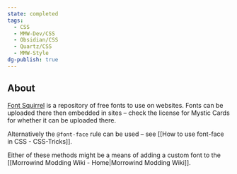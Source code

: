 ```yaml
---
state: completed
tags:
  - CSS
  - MMW-Dev/CSS
  - Obsidian/CSS
  - Quartz/CSS
  - MMW-Style
dg-publish: true
---
```

## About

[Font Squirrel](https://www.fontsquirrel.com/tools/webfont-generator) is a repository of free fonts to use on websites. Fonts can be uploaded there then embedded in sites – check the license for Mystic Cards for whether it can be uploaded there.

Alternatively the `@font-face` rule can be used – see [[How to use font-face in CSS - CSS-Tricks]].

Either of these methods might be a means of adding a custom font to the [[Morrowind Modding Wiki - Home|Morrowind Modding Wiki]].